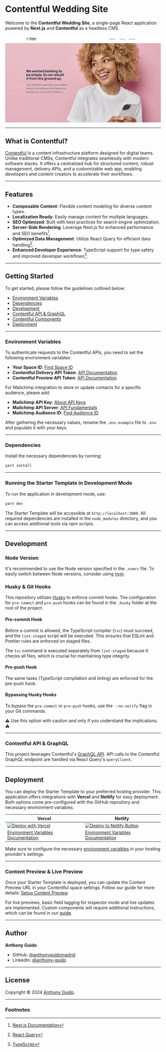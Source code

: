 # Contentful Wedding Site

Welcome to the **Contentful Wedding Site**, a single-page React application powered by **Next.js** and **Contentful** as a headless CMS.

![The homepage of the Wedding Site](marketing-starter-template.jpg 'The homepage of the Wedding Site')

---

## What is Contentful?

[Contentful](https://www.contentful.com/) is a content infrastructure platform designed for digital teams. Unlike traditional CMSs, Contentful integrates seamlessly with modern software stacks. It offers a centralized hub for structured content, robust management, delivery APIs, and a customizable web app, enabling developers and content creators to accelerate their workflows.

---

## Features

- **Composable Content**: Flexible content modeling for diverse content types.
- **Localization Ready**: Easily manage content for multiple languages.
- **SEO Optimized**: Built with best practices for search engine optimization.
- **Server-Side Rendering**: Leverage Next.js for enhanced performance and SEO benefits[^1].
- **Optimized Data Management**: Utilize React Query for efficient data handling[^2].
- **Enhanced Developer Experience**: TypeScript support for type safety and improved developer workflows[^3].

---

## Getting Started

To get started, please follow the guidelines outlined below:

- [Environment Variables](#environment-variables)
- [Dependencies](#dependencies)
- [Development](#development)
- [Contentful API & GraphQL](#contentful-api--graphql)
- [Contentful Components](#contentful-components)
- [Deployment](#deployment)

---

### Environment Variables

To authenticate requests to the Contentful APIs, you need to set the following environment variables:

- **Your Space ID**: [Find Space ID](https://www.contentful.com/help/find-space-id/)
- **Contentful Delivery API Token**: [API Documentation](https://www.contentful.com/developers/docs/references/content-delivery-api/)
- **Contentful Preview API Token**: [API Documentation](https://www.contentful.com/developers/docs/references/content-preview-api/)

For Mailchimp integration to store or update contacts for a specific audience, please add:

- **Mailchimp API Key**: [About API Keys](https://mailchimp.com/help/about-api-keys/)
- **Mailchimp API Server**: [API Fundamentals](https://mailchimp.com/developer/marketing/docs/fundamentals/)
- **Mailchimp Audience ID**: [Find Audience ID](https://mailchimp.com/help/find-audience-id/)

After gathering the necessary values, rename the `.env.example` file to `.env` and populate it with your keys.

---

### Dependencies

Install the necessary dependencies by running:

```bash
yarn install
```

---

### Running the Starter Template in Development Mode

To run the application in development mode, use:

```bash
yarn dev
```

The Starter Template will be accessible at `http://localhost:3000`. All required dependencies are installed in the `node_modules` directory, and you can access additional tools via npm scripts.

---

## Development

### Node Version

It's recommended to use the Node version specified in the `.nvmrc` file. To easily switch between Node versions, consider using [nvm](https://github.com/nvm-sh/nvm).

### Husky & Git Hooks

This repository utilizes [Husky](https://github.com/typicode/husky) to enforce commit hooks. The configuration for `pre-commit` and `pre-push` hooks can be found in the `.husky` folder at the root of the project.

#### Pre-commit Hook

Before a commit is allowed, the TypeScript compiler (`tsc`) must succeed, and the `lint-staged` script will be executed. This ensures that ESLint and Prettier rules are enforced on staged files. 

The `tsc` command is executed separately from `lint-staged` because it checks all files, which is crucial for maintaining type integrity.

#### Pre-push Hook

The same tasks (TypeScript compilation and linting) are enforced for the pre-push hook.

#### Bypassing Husky Hooks

To bypass the `pre-commit` or `pre-push` hooks, use the `--no-verify` flag in your Git commands. 

⚠️ Use this option with caution and only if you understand the implications. ⚠️

---

### Contentful API & GraphQL

This project leverages Contentful's [GraphQL API](https://www.contentful.com/developers/docs/references/graphql/). API calls to the Contentful GraphQL endpoint are handled via React Query's `queryClient`.

---

## Deployment

You can deploy the Starter Template to your preferred hosting provider. This application offers integrations with **Vercel** and **Netlify** for easy deployment. Both options come pre-configured with the GitHub repository and necessary environment variables.

| Vercel                                                                                                                                                                                                                                                                                                                                                                                                                                                                                     | Netlify                                                                                                                                                                                                                                                                                                                                           |
| ------------------------------------------------------------------------------------------------------------------------------------------------------------------------------------------------------------------------------------------------------------------------------------------------------------------------------------------------------------------------------------------------------------------------------------------------------------------------------------------ | ------------------------------------------------------------------------------------------------------------------------------------------------------------------------------------------------------------------------------------------------------------------------------------------------------------------------------------------------- |
| [![Deploy with Vercel](https://vercel.com/button)](https://vercel.com/new/clone?repository-url=https%3A%2F%2Fgithub.com%2Fcontentful%2Ftemplate-marketing-webapp-nextjs&env=CONTENTFUL_SPACE_ID,CONTENTFUL_ACCESS_TOKEN,CONTENTFUL_PREVIEW_ACCESS_TOKEN&envDescription=API%20Keys%20needed%20for%20the%20application&envLink=https%3A%2F%2Fgithub.com%2Fcontentful%2Ftemplate-marketing-webapp-nextjs%23environment-variables) | [![Deploy to Netlify Button](https://www.netlify.com/img/deploy/button.svg)](https://app.netlify.com/start/deploy?repository=https%3A%2F%2Fgithub.com%2Fcontentful%2Ftemplate-marketing-webapp-nextjs#CONTENTFUL_SPACE_ID=&CONTENTFUL_ACCESS_TOKEN=&CONTENTFUL_PREVIEW_ACCESS_TOKEN=) |
| [Environment Variables Documentation](https://vercel.com/docs/concepts/projects/environment-variables)                                                                                                                                                                                                                                                                                                                                                                                              | [Environment Variables Documentation](https://docs.netlify.com/environment-variables/overview/)                                                                                                                                                                                                                                                            |

Make sure to configure the necessary [environment variables](#environment-variables) in your hosting provider's settings.

---

### Content Preview & Live Preview

Once your Starter Template is deployed, you can update the Content Preview URL in your Contentful space settings. Follow our guide for more details: [Setup Content Preview](https://www.contentful.com/help/setup-content-preview/?utm_source=github.com-preview-guide&utm_medium=referral&utm_campaign=template-marketing-webapp-nextjs).

For live previews, basic field tagging for inspector mode and live updates are implemented. Custom components will require additional instructions, which can be found in our [guide](https://www.contentful.com/developers/docs/tutorials/general/live-preview/).

---

## Author

**Anthony Guido**

- GitHub: [@anthonyguidomadrid](https://github.com/anthonyguidomadrid/)
- LinkedIn: [@anthony-guido](https://www.linkedin.com/in/anthony-guido/)

---

## License

Copyright © 2024 [Anthony Guido](https://github.com/anthonyguidomadrid/).

---

### Footnotes
[^1]: [Next.js Documentation](https://nextjs.org/docs/getting-started)  
[^2]: [React Query](https://tanstack.com/query/v4/docs/overview)  
[^3]: [TypeScript](https://www.typescriptlang.org/) 
